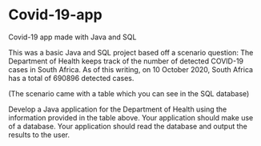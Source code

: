 # Covid-19-app
Covid-19 app made with Java and SQL

This was a basic Java and SQL project based off a scenario question:
The Department of Health keeps track of the number of detected COVID-19 cases in South Africa. As
of this writing, on 10 October 2020, South Africa has a total of 690896 detected cases. 

(The scenario came with a table which you can see in the SQL database)

Develop a Java application for the Department of Health using the information provided in the
table above. Your application should make use of a database. Your application should read the
database and output the results to the user.

